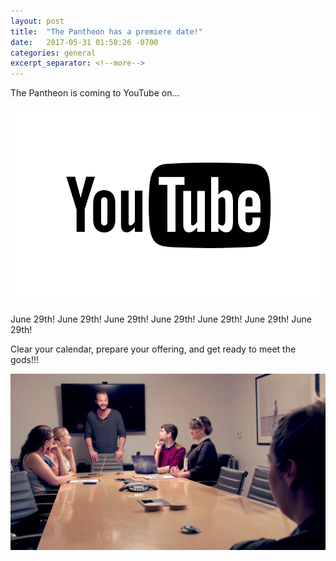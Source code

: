 ```yaml
---
layout: post
title:  "The Pantheon has a premiere date!"
date:   2017-05-31 01:58:26 -0700
categories: general
excerpt_separator: <!--more-->
---
```

The Pantheon is coming to YouTube on...

![youtube](/img/YouTube-logo-dark.png "YouTube")
<!--more-->

June 29th! June 29th! June 29th! June 29th! June 29th! June 29th! June 29th!

Clear your calendar, prepare your offering, and get ready to meet the gods!!!

![boardroom](/img/boardroom.png "Zeus and the gang")